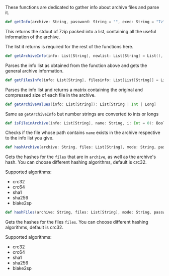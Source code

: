 These functions are dedicated to gather info about archive files and parse it.

```scala
def getInfo(archive: String, password: String = "", exec: String = "7z"): List[String]
```
This returns the stdout of 7zip packed into a list, containing all the useful information of the archive.

The list it returns is required for the rest of the functions here.

```scala
def getArchiveInfo(info: List[String], newlist: List[String] = List(), i: Int = 4): List[String]
```
Parses the info list as obtained from the function above and gets the general archive information.

```scala
def getFilesInfo(info: List[String], filesinfo: List[List[String]] = List(), fileinfo: List[String] = List(), i: Int = 13): List[List[String]]
```
Parses the info list and returns a matrix containing the original and compressed size of each file in the archive.

```scala
def getArchiveValues(info: List[String]): List[String | Int | Long]
```
Same as ```getArchiveInfo``` but number strings are converted to ints or longs

```scala
def isFileinArchive(info: List[String], name: String, i: Int = 0): Boolean
```
Checks if the file whose path contains ```name``` exists in the archive respective to the info list you give.

```scala
def hashArchive(archive: String, files: List[String], mode: String, password: String = "", exec: String = "7z"): List[String]
```
Gets the hashes for the ```files``` that are in ```archive```, as well as the archive's hash. You can choose different hashing algorithms, default is crc32.

Supported algorithms:
* crc32
* crc64
* sha1
* sha256
* blake2sp

```scala
def hashFiles(archive: String, files: List[String], mode: String, password: String = "", exec: String = "7z"): List[String]
```
Gets the hashes for the files ```files```. You can choose different hashing algorithms, default is crc32.

Supported algorithms:
* crc32
* crc64
* sha1
* sha256
* blake2sp
